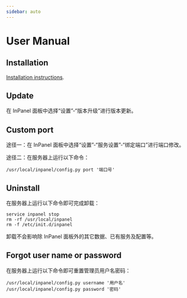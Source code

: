 ```yaml
---
sidebar: auto
---
```


# User Manual

## Installation

[Installation instructions](install.md).

## Update

在 InPanel 面板中选择“设置”-“版本升级”进行版本更新。

## Custom port

途径一：在 InPanel 面板中选择“设置”-“服务设置”-“绑定端口”进行端口修改。

途径二：在服务器上运行以下命令：

```shell
/usr/local/inpanel/config.py port '端口号'
```

## Uninstall

在服务器上运行以下命令即可完成卸载：

```shell
service inpanel stop
rm -rf /usr/local/inpanel
rm -f /etc/init.d/inpanel
```

卸载不会影响除 InPanel 面板外的其它数据、已有服务及配置等。

## Forgot user name or password

在服务器上运行以下命令即可重置管理员用户名密码：

```shell
/usr/local/inpanel/config.py username '用户名'
/usr/local/inpanel/config.py password '密码'
```
